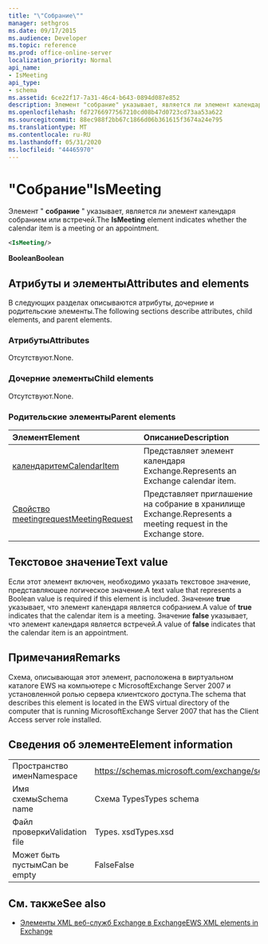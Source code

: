 ```yaml
---
title: "\"Собрание\""
manager: sethgros
ms.date: 09/17/2015
ms.audience: Developer
ms.topic: reference
ms.prod: office-online-server
localization_priority: Normal
api_name:
- IsMeeting
api_type:
- schema
ms.assetid: 6ce22f17-7a31-46c4-b643-0894d087e852
description: Элемент "собрание" указывает, является ли элемент календаря собранием или встречей.
ms.openlocfilehash: fd72766977567210cd08b47d0723cd73aa53a622
ms.sourcegitcommit: 88ec988f2bb67c1866d06b361615f3674a24e795
ms.translationtype: MT
ms.contentlocale: ru-RU
ms.lasthandoff: 05/31/2020
ms.locfileid: "44465970"
---
```

# <a name="ismeeting"></a><span data-ttu-id="646b9-103">"Собрание"</span><span class="sxs-lookup"><span data-stu-id="646b9-103">IsMeeting</span></span>

<span data-ttu-id="646b9-104">Элемент " **собрание** " указывает, является ли элемент календаря собранием или встречей.</span><span class="sxs-lookup"><span data-stu-id="646b9-104">The **IsMeeting** element indicates whether the calendar item is a meeting or an appointment.</span></span> 
  
```xml
<IsMeeting/>
```

 <span data-ttu-id="646b9-105">**Boolean**</span><span class="sxs-lookup"><span data-stu-id="646b9-105">**Boolean**</span></span>
## <a name="attributes-and-elements"></a><span data-ttu-id="646b9-106">Атрибуты и элементы</span><span class="sxs-lookup"><span data-stu-id="646b9-106">Attributes and elements</span></span>

<span data-ttu-id="646b9-107">В следующих разделах описываются атрибуты, дочерние и родительские элементы.</span><span class="sxs-lookup"><span data-stu-id="646b9-107">The following sections describe attributes, child elements, and parent elements.</span></span>
  
### <a name="attributes"></a><span data-ttu-id="646b9-108">Атрибуты</span><span class="sxs-lookup"><span data-stu-id="646b9-108">Attributes</span></span>

<span data-ttu-id="646b9-109">Отсутствуют.</span><span class="sxs-lookup"><span data-stu-id="646b9-109">None.</span></span>
  
### <a name="child-elements"></a><span data-ttu-id="646b9-110">Дочерние элементы</span><span class="sxs-lookup"><span data-stu-id="646b9-110">Child elements</span></span>

<span data-ttu-id="646b9-111">Отсутствуют.</span><span class="sxs-lookup"><span data-stu-id="646b9-111">None.</span></span>
  
### <a name="parent-elements"></a><span data-ttu-id="646b9-112">Родительские элементы</span><span class="sxs-lookup"><span data-stu-id="646b9-112">Parent elements</span></span>

|<span data-ttu-id="646b9-113">**Элемент**</span><span class="sxs-lookup"><span data-stu-id="646b9-113">**Element**</span></span>|<span data-ttu-id="646b9-114">**Описание**</span><span class="sxs-lookup"><span data-stu-id="646b9-114">**Description**</span></span>|
|:-----|:-----|
|[<span data-ttu-id="646b9-115">календаритем</span><span class="sxs-lookup"><span data-stu-id="646b9-115">CalendarItem</span></span>](calendaritem.md) <br/> |<span data-ttu-id="646b9-116">Представляет элемент календаря Exchange.</span><span class="sxs-lookup"><span data-stu-id="646b9-116">Represents an Exchange calendar item.</span></span>  <br/> |
|[<span data-ttu-id="646b9-117">Свойство meetingrequest</span><span class="sxs-lookup"><span data-stu-id="646b9-117">MeetingRequest</span></span>](meetingrequest.md) <br/> |<span data-ttu-id="646b9-118">Представляет приглашение на собрание в хранилище Exchange.</span><span class="sxs-lookup"><span data-stu-id="646b9-118">Represents a meeting request in the Exchange store.</span></span>  <br/> |
   
## <a name="text-value"></a><span data-ttu-id="646b9-119">Текстовое значение</span><span class="sxs-lookup"><span data-stu-id="646b9-119">Text value</span></span>

<span data-ttu-id="646b9-120">Если этот элемент включен, необходимо указать текстовое значение, представляющее логическое значение.</span><span class="sxs-lookup"><span data-stu-id="646b9-120">A text value that represents a Boolean value is required if this element is included.</span></span> <span data-ttu-id="646b9-121">Значение **true** указывает, что элемент календаря является собранием.</span><span class="sxs-lookup"><span data-stu-id="646b9-121">A value of **true** indicates that the calendar item is a meeting.</span></span> <span data-ttu-id="646b9-122">Значение **false** указывает, что элемент календаря является встречей.</span><span class="sxs-lookup"><span data-stu-id="646b9-122">A value of **false** indicates that the calendar item is an appointment.</span></span> 
  
## <a name="remarks"></a><span data-ttu-id="646b9-123">Примечания</span><span class="sxs-lookup"><span data-stu-id="646b9-123">Remarks</span></span>

<span data-ttu-id="646b9-124">Схема, описывающая этот элемент, расположена в виртуальном каталоге EWS на компьютере с MicrosoftExchange Server 2007 и установленной ролью сервера клиентского доступа.</span><span class="sxs-lookup"><span data-stu-id="646b9-124">The schema that describes this element is located in the EWS virtual directory of the computer that is running MicrosoftExchange Server 2007 that has the Client Access server role installed.</span></span>
  
## <a name="element-information"></a><span data-ttu-id="646b9-125">Сведения об элементе</span><span class="sxs-lookup"><span data-stu-id="646b9-125">Element information</span></span>

|||
|:-----|:-----|
|<span data-ttu-id="646b9-126">Пространство имен</span><span class="sxs-lookup"><span data-stu-id="646b9-126">Namespace</span></span>  <br/> |https://schemas.microsoft.com/exchange/services/2006/types  <br/> |
|<span data-ttu-id="646b9-127">Имя схемы</span><span class="sxs-lookup"><span data-stu-id="646b9-127">Schema name</span></span>  <br/> |<span data-ttu-id="646b9-128">Схема Types</span><span class="sxs-lookup"><span data-stu-id="646b9-128">Types schema</span></span>  <br/> |
|<span data-ttu-id="646b9-129">Файл проверки</span><span class="sxs-lookup"><span data-stu-id="646b9-129">Validation file</span></span>  <br/> |<span data-ttu-id="646b9-130">Types. xsd</span><span class="sxs-lookup"><span data-stu-id="646b9-130">Types.xsd</span></span>  <br/> |
|<span data-ttu-id="646b9-131">Может быть пустым</span><span class="sxs-lookup"><span data-stu-id="646b9-131">Can be empty</span></span>  <br/> |<span data-ttu-id="646b9-132">False</span><span class="sxs-lookup"><span data-stu-id="646b9-132">False</span></span>  <br/> |
   
## <a name="see-also"></a><span data-ttu-id="646b9-133">См. также</span><span class="sxs-lookup"><span data-stu-id="646b9-133">See also</span></span>



- [<span data-ttu-id="646b9-134">Элементы XML веб-служб Exchange в Exchange</span><span class="sxs-lookup"><span data-stu-id="646b9-134">EWS XML elements in Exchange</span></span>](ews-xml-elements-in-exchange.md)

